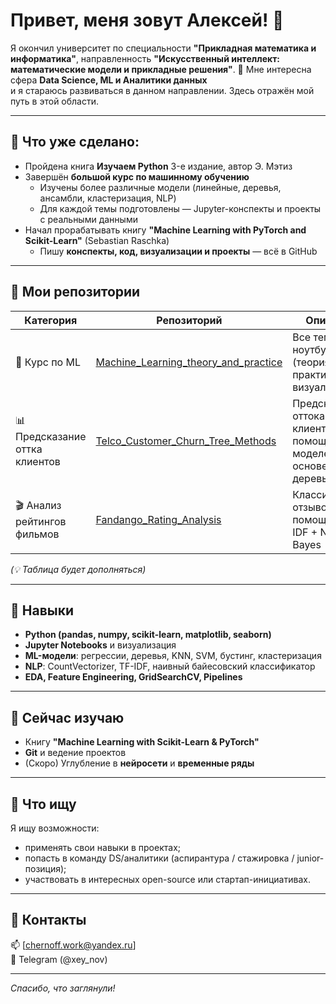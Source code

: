 # Привет, меня зовут Алексей! 👋  
Я окончил университет по специальности **"Прикладная математика и информатика"**, 
направленность **"Искусственный интеллект: математические модели и прикладные решения"**.
👀 Мне интересна сфера **Data Science, ML и Аналитики данных**  
и я стараюсь развиваться в данном направлении. Здесь отражён мой путь в этой области.

---

## 🚀 Что уже сделано:

- Пройдена книга **Изучаем Python** 3-е издание, автор Э. Мэтиз
- Завершён **большой курс по машинному обучению**
  - Изучены более различные модели (линейные, деревья, ансамбли, кластеризация, NLP)
  - Для каждой темы подготовлены — Jupyter-конспекты и проекты с реальными данными
- Начал прорабатывать книгу **"Machine Learning with PyTorch and Scikit-Learn"** (Sebastian Raschka)
  - Пишу **конспекты, код, визуализации и проекты** — всё в GitHub

---

## 📁 Мои репозитории

| Категория                      | Репозиторий                                                                                                                | Описание                                                                      |
|--------------------------------|----------------------------------------------------------------------------------------------------------------------------|-------------------------------------------------------------------------------|
| 🧠 Курс по ML                  | [Machine_Learning_theory_and_practice](https://github.com/A-Chern0v/Machine_Learning_theory_and_practice)                  | Все темы + ноутбуки (теория & практика) + визуализации                        |
| 📊 Предсказание оттка клиентов | [Telco_Customer_Churn_Tree_Methods](https://github.com/A-Chern0v/Telco_Customer_Churn_Tree_Methods)                        | Предсказание оттока клиентов с помощью моделей на основе деревьев             |
| 🎬 Анализ рейтингов фильмов    | [Fandango_Rating_Analysis](https://github.com/A-Chern0v/Fandango_Rating_Analysis)                                          | Классификация отзывов с помощью TF-IDF + Naive Bayes                          |


_(💡 Таблица будет дополняться)_

---

## 💼 Навыки

- **Python (pandas, numpy, scikit-learn, matplotlib, seaborn)**  
- **Jupyter Notebooks** и визуализация  
- **ML-модели**: регрессии, деревья, KNN, SVM, бустинг, кластеризация  
- **NLP**: CountVectorizer, TF-IDF, наивный байесовский классификатор  
- **EDA, Feature Engineering, GridSearchCV, Pipelines**

---

## 🌱 Сейчас изучаю

- Книгу **"Machine Learning with Scikit-Learn & PyTorch"**   
- **Git** и ведение проектов  
- (Скоро) Углубление в **нейросети** и **временные ряды**

---

## 🎯 Что ищу

Я ищу возможности:
- применять свои навыки в проектах;
- попасть в команду DS/аналитики (аспирантура / стажировка / junior-позиция);
- участвовать в интересных open-source или стартап-инициативах.

---

## 🤝 Контакты

📫 [chernoff.work@yandex.ru]  
💼 Telegram (@xey_nov)  

---

_Спасибо, что заглянули!_
